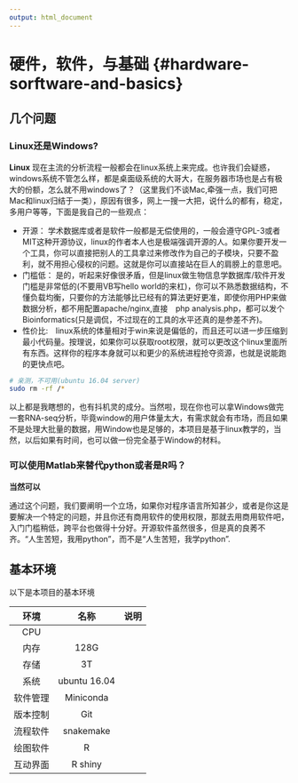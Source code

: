 ```yaml
---
output: html_document
---
```


# 硬件，软件，与基础 {#hardware-sorftware-and-basics}



## 几个问题
### Linux还是Windows?
**Linux** 
现在主流的分析流程一般都会在linux系统上来完成。也许我们会疑惑，windows系统不管怎么样，都是桌面级系统的大哥大，在服务器市场也是占有极大的份额，怎么就不用windows了？（这里我们不谈Mac,牵强一点，我们可把Mac和linux归结于一类），原因有很多，网上一搜一大把，说什么的都有，稳定，多用户等等，下面是我自己的一些观点： 

 * 开源： 学术数据库或者是软件一般都是无偿使用的，一般会遵守GPL-3或者MIT这种开源协议，linux的作者本人也是极端强调开源的人。如果你要开发一个工具，你可以直接把别人的工具拿过来修改作为自己的子模块，只要不盈利，就不用担心侵权的问题。这就是你可以直接站在巨人的肩膀上的意思吧。
 * 门槛低： 是的，听起来好像很矛盾，但是linux做生物信息学数据库/软件开发门槛是非常低的(不要用VB写hello world的来杠)，你可以不熟悉数据结构，不懂负载均衡，只要你的方法能够比已经有的算法更好更准，即使你用PHP来做数据分析，都不用配置apache/nginx,直接　php analysis.php，都可以发个Bioinformatics(只是调侃，不过现在的工具的水平还真的是参差不齐)。
 * 性价比:　linux系统的体量相对于win来说是偏低的，而且还可以进一步压缩到最小代码量。按理说，如果你可以获取root权限，就可以更改这个linux里面所有东西。这样你的程序本身就可以和更少的系统进程抢夺资源，也就是说能跑的更快点吧。

 
```bash
# 亲测，不可用(ubuntu 16.04 server)
sudo rm -rf /*
```
以上都是我瞎想的，也有抖机灵的成分。当然啦，现在你也可以拿Windows做完一套RNA-seq分析，毕竟window的用户体量太大，有需求就会有市场，而且如果不是处理大批量的数据，用Window也是足够的，本项目是基于linux教学的，当然，以后如果有时间，也可以做一份完全基于Window的材料。

### 可以使用Matlab来替代python或者是R吗？
**当然可以**

通过这个问题，我们要阐明一个立场，如果你对程序语言所知甚少，或者是你这是要解决一个特定的问题，并且你还有商用软件的使用权限，那就去用商用软件吧，入门门槛稍低，跨平台也做得十分好。开源软件虽然很多，但是真的良莠不齐。“人生苦短，我用python”，而不是“人生苦短，我学python”.

### 

## 基本环境

以下是本项目的基本环境

|环境|名称|说明|
|:----:|:----:|:----:|
|CPU|||
|内存|128G||
|存储|3T||
|系统|ubuntu 16.04||
|软件管理|Miniconda||
|版本控制|Git||
|流程软件|snakemake||
|绘图软件|R||
|互动界面|R shiny||
